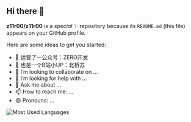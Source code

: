 ## Hi there 👋

**z11r00/z11r00** is a _special_ ✨ repository because its `README.md` (this file) appears on your GitHub profile.

Here are some ideas to get you started:

- 🔭 运营了一公众号：ZERO开发
- 🌱 也是一个B站小UP：北桥苏
- 👯 I’m looking to collaborate on ...
- 🤔 I’m looking for help with ...
- 💬 Ask me about ...
- 📫 How to reach me: ...
- 😄 Pronouns: ...

![Most Used Languages](https://github-readme-stats.vercel.app/api/top-langs/?username=z11r00&theme=dark&layout=compact)
